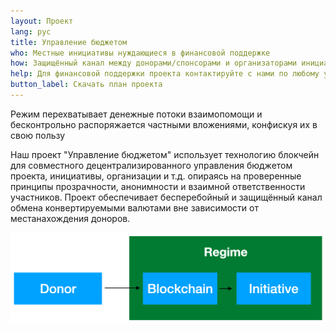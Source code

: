 ```yaml
---
layout: Проект
lang: рус
title: Управление бюджетом
who: Местные инициативы нуждающиеся в финансовой поддержке
how: Защищённый канал между донорами/спонсорами и организаторами инициатив 
help: Для финансовой поддержки проекта контактируйте с нами по любому удобному для вас каналу связи
button_label: Скачать план проекта
---
```


Режим перехватывает денежные потоки взаимопомощи и бесконтрольно распоряжается частными вложениями, конфискуя их в свою пользу

Наш проект "Управление бюджетом" использует технологию блокчейн для совместного децентрализированного управления бюджетом проекта, инициативы, организации и т.д. опираясь на проверенные принципы прозрачности, анонимности и взаимной ответственности участников. Проект обеспечивает бесперебойный и защищённый канал обмена конвертируемыми валютами вне зависимости от местанахождения доноров. 

![An image](./img/budget-governance.png)

